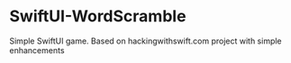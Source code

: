# SwiftUI-WordScramble
Simple SwiftUI game. Based on hackingwithswift.com project with simple enhancements
